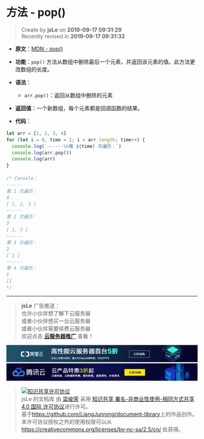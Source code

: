 # 方法 - pop()

> Create by **jsLe** on **2019-09-17 09:31:29**  
> Recently revised in **2019-09-17 09:31:32**

- **原文**：[MDN - pop()](https://developer.mozilla.org/zh-CN/docs/Web/JavaScript/Reference/Global_Objects/Array/pop)

- **功能**：`pop()` 方法从数组中删除最后一个元素，并返回该元素的值。此方法更改数组的长度。

- **语法**：

  - `arr.pop()`：返回从数组中删除的元素

- **返回值**：一个新数组，每个元素都是回调函数的结果。

- **代码**：

```js
let arr = [1, 2, 3, 4]
for (let i = 0, time = 1; i < arr.length; time++) {
  console.log(`------\n第 ${time} 次遍历：`)
  console.log(arr.pop())
  console.log(arr)
}

/* Console：
------
第 1 次遍历：
4
[ 1, 2, 3 ]
------
第 2 次遍历：
3
[ 1, 2 ]
------
第 3 次遍历：
2
[ 1 ]
------
第 4 次遍历：
1
[]
*/
```

---

> **jsLe** 广告推送：  
> 也许小伙伴想了解下云服务器  
> 或者小伙伴想买一台云服务器  
> 或者小伙伴需要续费云服务器  
> 欢迎点击 **[云服务器推广](https://github.com/LiangJunrong/document-library/blob/master/other-library/Monologue/%E7%A8%B3%E9%A3%9F%E8%89%B0%E9%9A%BE.md)** 查看！

[![图](../../../../public-repertory/img/z-small-seek-ali-3.jpg)](https://promotion.aliyun.com/ntms/act/qwbk.html?userCode=w7hismrh)
[![图](../../../../public-repertory/img/z-small-seek-tencent-2.jpg)](https://cloud.tencent.com/redirect.php?redirect=1014&cps_key=49f647c99fce1a9f0b4e1eeb1be484c9&from=console)

> <a rel="license" href="http://creativecommons.org/licenses/by-nc-sa/4.0/"><img alt="知识共享许可协议" style="border-width:0" src="https://i.creativecommons.org/l/by-nc-sa/4.0/88x31.png" /></a><br /><span xmlns:dct="http://purl.org/dc/terms/" property="dct:title">jsLe 的文档库</span> 由 <a xmlns:cc="http://creativecommons.org/ns#" href="https://github.com/LiangJunrong/document-library" property="cc:attributionName" rel="cc:attributionURL">梁峻荣</a> 采用 <a rel="license" href="http://creativecommons.org/licenses/by-nc-sa/4.0/">知识共享 署名-非商业性使用-相同方式共享 4.0 国际 许可协议</a>进行许可。<br />基于<a xmlns:dct="http://purl.org/dc/terms/" href="https://github.com/LiangJunrong/document-library" rel="dct:source">https://github.com/LiangJunrong/document-library</a>上的作品创作。<br />本许可协议授权之外的使用权限可以从 <a xmlns:cc="http://creativecommons.org/ns#" href="https://creativecommons.org/licenses/by-nc-sa/2.5/cn/" rel="cc:morePermissions">https://creativecommons.org/licenses/by-nc-sa/2.5/cn/</a> 处获得。
